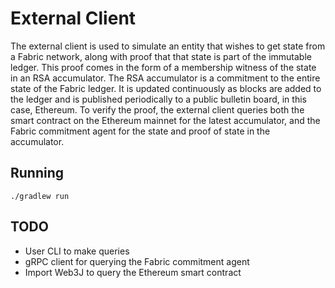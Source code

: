 # External Client

The external client is used to simulate an entity that wishes to get state from
a Fabric network, along with proof that that state is part of the immutable
ledger. This proof comes in the form of a membership witness of the state in an
RSA accumulator. The RSA accumulator is a commitment to the entire state of the
Fabric ledger. It is updated continuously as blocks are added to the ledger and
is published periodically to a public bulletin board, in this case, Ethereum. To
verify the proof, the external client queries both the smart contract on the
Ethereum mainnet for the latest accumulator, and the Fabric commitment agent for
the state and proof of state in the accumulator.

## Running

```
./gradlew run
```

## TODO

- User CLI to make queries
- gRPC client for querying the Fabric commitment agent
- Import Web3J to query the Ethereum smart contract
